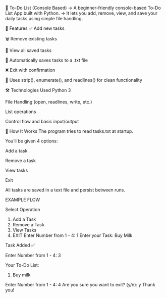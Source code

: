 📝 To-Do List (Console Based)
-> A beginner-friendly console-based To-Do List App built with Python.
-> It lets you add, remove, view, and save your daily tasks using simple file handling.

📌 Features
✅ Add new tasks

🗑️ Remove existing tasks

👀 View all saved tasks

💾 Automatically saves tasks to a .txt file

❌ Exit with confirmation

🧠 Uses strip(), enumerate(), and readlines() for clean functionality

🛠️ Technologies Used
Python 3

File Handling (open, readlines, write, etc.)

List operations

Control flow and basic input/output

🚀 How It Works
The program tries to read tasks.txt at startup.

You’ll be given 4 options:

Add a task

Remove a task

View tasks

Exit

All tasks are saved in a text file and persist between runs.

EXAMPLE FLOW

Select Operation
1. Add a Task
2. Remove a Task
3. View Tasks
4. EXIT
Enter Number from 1 - 4: 1
Enter your Task: Buy Milk

Task Added ✅

Enter Number from 1 - 4: 3

Your To-Do List:
1. Buy milk

Enter Number from 1 - 4: 4
Are you sure you want to exit? (y/n): y
Thank you! 




